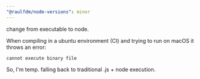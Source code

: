 ```yaml
---
"@raulfdm/node-versions": minor
---
```


change from executable to node.

When compiling in a ubuntu environment (CI) and trying to run on macOS it throws an error:

```
cannot execute binary file
```

So, I'm temp. falling back to traditional .js + node execution.
